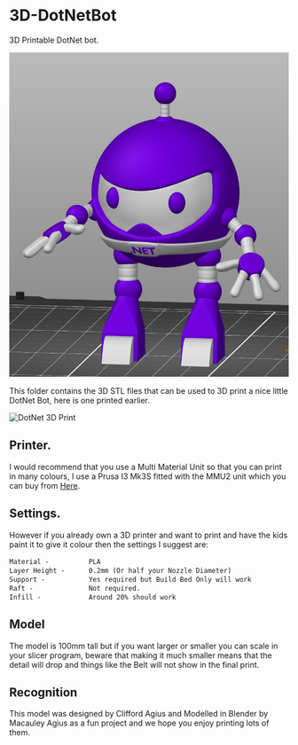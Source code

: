 # 3D-DotNetBot

3D Printable DotNet bot.

![DotNet Bot Model](DotNetBot-3DModel.jpg)

This folder contains the 3D STL files that can be used to 3D print a nice little DotNet Bot, here is one printed earlier.



![DotNet 3D Print](DotNetPrint.jpg)


## Printer.

I would recommend that you use a Multi Material Unit so that you can print in many colours, I use a Prusa I3 Mk3S fitted with the MMU2 unit which you can buy from [Here](https://shop.prusa3d.com/en/3d-printers/180-original-prusa-i3-mk3s-kit.html).

## Settings.

However if you already own a 3D printer and want to print and have the kids paint it to give it colour then the settings I suggest are:

    Material -          PLA
    Layer Height -      0.2mm (Or half your Nozzle Diameter)
    Support -           Yes required but Build Bed Only will work
    Raft -              Not required.
    Infill -            Around 20% should work

## Model

The model is 100mm tall but if you want larger or smaller you can scale in your slicer program, beware that making it much smaller means that the detail will drop and things like the Belt will not show in the final print.

## Recognition

This model was designed by Clifford Agius and Modelled in Blender by Macauley Agius as a fun project and we hope you enjoy printing lots of them.
